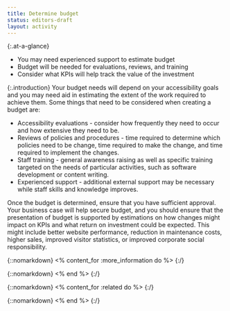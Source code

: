 ```yaml
---
title: Determine budget
status: editors-draft
layout: activity
---
```


{:.at-a-glance}
* You may need experienced support to estimate budget
* Budget will be needed for evaluations, reviews, and training
* Consider what KPIs will help track the value of the investment

{:.introduction}
Your budget needs will depend on your accessibility goals and you may need aid in estimating the extent of the work required to achieve them. Some things that need to be considered when creating a budget are:

* Accessibility evaluations - consider how frequently they need to occur and how extensive they need to be.
* Reviews of policies and procedures - time required to determine which policies need to be change, time required to make the change, and time required to implement the changes.
* Staff training - general awareness raising as well as specific training targeted on the needs of particular activities, such as software development or content writing.
* Experienced support - additional external support may be necessary while staff skills and knowledge improves.

Once the budget is determined, ensure that you have sufficient approval. Your business case will help secure budget, and you should ensure that the presentation of budget is supported by estimations on how changes might impact on KPIs and what return on investment could be expected. This might include better website performance, reduction in maintenance costs, higher sales, improved visitor statistics, or improved corporate social responsibility.

{::nomarkdown}
<% content_for :more_information do %>
{:/}

{::nomarkdown}
<% end %>
{:/}

{::nomarkdown}
<% content_for :related do %>
{:/}

{::nomarkdown}
<% end %>
{:/}

